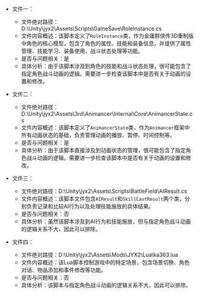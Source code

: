 * 文件一：
    * 文件绝对路径：D:\Unity\jyx2\Assets\Scripts\GameSave\RoleInstance.cs
    * 文件内容概述：该脚本定义了`RoleInstance`类，作为金庸群侠传3D重制版中角色的核心模型，包含了角色的属性、技能和装备信息，并提供了属性管理、技能学习、装备使用、战斗状态处理等功能。
    * 是否与问题相关：是
    * 具体分析：由于该脚本涉及到角色的技能和战斗状态处理，很可能包含了指定角色战斗动画的逻辑。需要进一步检查该脚本中是否有关于动画的设置和修改。

* 文件二：
    * 文件绝对路径：D:\Unity\jyx2\Assets\3rd\Animancer\Internal\Core\AnimancerState.cs
    * 文件内容概述：该脚本定义了`AnimancerState`类，作为`Animancer`框架中所有动画状态的基础，负责管理动画的播放、暂停、时间控制等。
    * 是否与问题相关：是
    * 具体分析：由于该脚本直接涉及到动画状态的管理，很可能包含了指定角色战斗动画的逻辑。需要进一步检查该脚本中是否有关于动画的设置和修改。

* 文件三：
    * 文件绝对路径：D:\Unity\jyx2\Assets\Scripts\BattleField\AIResult.cs
    * 文件内容概述：该脚本文件包含`AIResult`和`SkillCastResult`两个类，分别负责记录和比较AI行为以及处理技能施放的具体结果。
    * 是否与问题相关：否
    * 具体分析：虽然该脚本涉及到AI行为和技能施放，但与指定角色战斗动画的逻辑关系不大，因此可以排除。

* 文件四：
    * 文件绝对路径：D:\Unity\jyx2\Assets\Mods\JYX2\Lua\ka363.lua
    * 文件内容概述：该Lua脚本控制游戏中的特定场景，包含场景切换、角色对话、物品添加和事件修改等功能。
    * 是否与问题相关：否
    * 具体分析：该脚本与指定角色战斗动画的逻辑关系不大，因此可以排除。